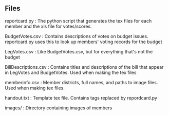 ## Files ##

reportcard.py
: The python script that generates the tex files for each member and the xls file for votes/scores.

BudgetVotes.csv
: Contains descriptions of votes on budget issues. reportcard.py uses this to look up members' voting records for the budget

LegVotes.csv
: Like BudgetVotes.csv, but for everything that's not the budget

BillDescriptions.csv
: Contains titles and descriptions of the bill that appear in LegVotes and BudgetVotes. Used when making the tex files

memberinfo.csv
: Member districts, full names, and paths to image files. Used when making tex files.

handout.txt
: Template tex file. Contains tags replaced by repordcard.py

images/
: Directory containing images of members
